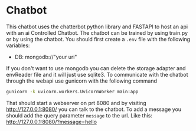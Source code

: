 # Chatbot

This chatbot uses the chatterbot python library and FASTAPI to host an api with an ai Controlled Chatbot. The chatbot can be trained by using train.py or by using the chatbot. You should first create a `.env` file with the following variables: 
- DB: mongodb://"your uri"

If you don't want to use mongodb you can delete the storage adapter and envReader file and it will just use sqlite3. To communicate with the chatbot through the webapi use gunicorn with the following command
```bash
gunicorn -k uvicorn.workers.UvicornWorker main:app
```
That should start a webserver on prt 8080 and by visiting http://127.0.0.1:8080/ you can talk to the chatbot. To add a message you should add the query parameter `message` to the url. Like this:
http://127.0.0.1:8080/?message=hello